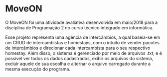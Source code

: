 # MoveON
O MoveON foi uma atividade avaliativa desenvolvida em maio/2018 para a disciplina de Programação 2 no curso técnico integrado em informática.

Esse projeto representa uma agência de intercâmbios, a qual baseia-se em um CRUD de intercambistas e homestays, com o intuito de vender pacotes de intercâmbios e direcionar cada intercambista para o seu respectivo homestay. Além disso, o sistema é gerenciado por meio de arquivos .txt, e é possível ver todos os dados cadastrados, exibir os arquivos do sistema, excluir aquele de sua escolha e alternar o arquivo carregado durante a mesma execução do programa.


